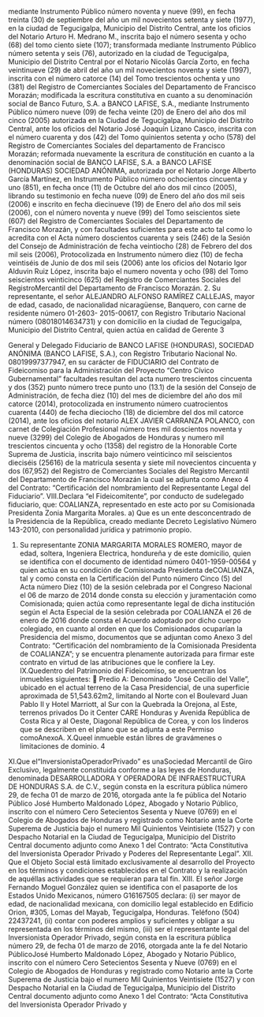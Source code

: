 mediante Instrumento Público número noventa y nueve (99), en fecha treinta (30) de
septiembre del año un mil novecientos setenta y siete (1977), en la ciudad de Tegucigalpa,
Municipio del Distrito Central, ante los oficios del Notario Arturo H. Medrano M., inscrita bajo
el número sesenta y ocho (68) del tomo ciento siete (107); transformada mediante
Instrumento Público número setenta y seis (76), autorizado en la ciudad de Tegucigalpa,
Municipio del Distrito Central por el Notario Nicolás García Zorto, en fecha veintinueve (29)
de abril del año un mil novecientos noventa y siete (1997), inscrita con el número catorce
(14) del Tomo trescientos ochenta y uno (381) del Registro de Comerciantes Sociales del
Departamento de Francisco Morazán; modificada la escritura constitutiva en cuanto a su
denominación social de Banco Futuro, S.A. a BANCO LAFISE, S.A., mediante Instrumento
Público número nueve (09) de fecha veinte (20) de Enero del año dos mil cinco (2005)
autorizada en la Ciudad de Tegucigalpa, Municipio del Distrito Central, ante los oficios del
Notario José Joaquín Lizano Casco, inscrita con el número cuarenta y dos (42) del Tomo
quinientos setenta y ocho (578) del Registro de Comerciantes Sociales del departamento de
Francisco Morazán; reformada nuevamente la escritura de constitución en cuanto a la
denominación social de BANCO LAFISE, S.A. a BANCO LAFISE (HONDURAS) SOCIEDAD
ANÓNIMA, autorizada por el Notario Jorge Alberto García Martínez, en Instrumento Público
número ochocientos cincuenta y uno (851), en fecha once (11) de Octubre del año dos mil
cinco (2005), librando su testimonio en fecha nueve (09) de Enero del año dos mil seis
(2006) e inscrito en fecha diecinueve (19) de Enero del año dos mil seis (2006), con el
número noventa y nueve (99) del Tomo seiscientos siete (607) del Registro de Comerciantes
Sociales del Departamento de Francisco Morazán, y con facultades suficientes para este
acto tal como lo acredita con el Acta número doscientos cuarenta y seis (246) de la Sesión
del Consejo de Administración de fecha veintiocho (28) de Febrero del dos mil seis (2006),
Protocolizada en Instrumento número diez (10) de fecha veintiséis de Junio de dos mil seis
(2006) ante los oficios del Notario Igor Alduvin Ruiz López, inscrita bajo el numero noventa y
ocho (98) del Tomo seiscientos veinticinco (625) del Registro de Comerciantes Sociales del
RegistroMercantil del Departamento de Francisco Morazán.
2. Su representante, el señor ALEJANDRO ALFONSO RAMÍREZ CALLEJAS, mayor de edad,
casado, de nacionalidad nicaragüense, Banquero, con carne de residente número 01-2603-
2015-00617, con Registro Tributario Nacional número (08018014634731) y con domicilio en
la ciudad de Tegucigalpa, Municipio del Distrito Central, quien actúa en calidad de Gerente
3

General y Delegado Fiduciario de BANCO LAFISE (HONDURAS), SOCIEDAD ANÓNIMA
(BANCO LAFISE, S.A.), con Registro Tributario Nacional No. 08019997377947, en su
carácter de FIDUCIARIO del Contrato de Fideicomiso para la Administración del Proyecto
“Centro Cívico Gubernamental” facultades resultan del acta numero trescientos cincuenta y
dos (352) punto número trece punto uno (13.1) de la sesión del Consejo de Administración,
de fecha diez (10) del mes de diciembre del año dos mil catorce (2014), protocolizada en
instrumento número cuatrocientos cuarenta (440) de fecha dieciocho (18) de diciembre del
dos mil catorce (2014), ante los oficios del notario ALEX JAVIER CARRANZA POLANCO,
con carnet de Colegiación Profesional número tres mil doscientos noventa y nueve (3299)
del Colegio de Abogados de Honduras y numero mil trescientos cincuenta y ocho (1358) del
registro de la Honorable Corte Suprema de Justicia, inscrita bajo número veinticinco mil
seiscientos dieciséis (25616) de la matricula sesenta y siete mil novecientos cincuenta y dos
(67,952) del Registro de Comerciantes Sociales del Registro Mercantil del Departamento de
Francisco Morazán la cual se adjunta como Anexo 4 del Contrato: “Certificación del
nombramiento del Representante Legal del Fiduciario”.
VIII.Declara “el Fideicomitente”, por conducto de sudelegado fiduciario, que:
COALIANZA, representado en este acto por su Comisionada Presidenta Zonia Margarita Morales.
a) Que es un ente desconcentrado de la Presidencia de la República, creado mediante Decreto
Legislativo Número 143-2010, con personalidad jurídica y patrimonio propio.
1. Su representante ZONIA MARGARITA MORALES ROMERO, mayor de edad, soltera,
Ingeniera Electrica, hondureña y de este domicilio, quien se identifica con el documento de
identidad número 0401-1959-00564 y quien actúa en su condición de Comisionada
Presidenta deCOALIANZA, tal y como consta en la Certificación del Punto número Cinco (5)
del Acta número Diez (10) de la sesión celebrada por el Congreso Nacional el 06 de marzo
de 2014 donde consta su elección y juramentación como Comisionada; quien actúa como
representante legal de dicha institución según el Acta Especial de la sesión celebrada por
COALIANZA el 26 de enero de 2016 donde consta el Acuerdo adoptado por dicho cuerpo
colegiado, en cuanto al orden en que los Comisionados ocuparían la Presidencia del mismo,
documentos que se adjuntan como Anexo 3 del Contrato: “Certificación del
nombramiento de la Comisionada Presidenta de COALIANZA”; y se encuentra
plenamente autorizada para firmar este contrato en virtud de las atribuciones que le confiere
la Ley.
IX.Quedentro del Patrimonio del Fideicomiso, se encuentran los inmuebles siguientes:
 Predio A: Denominado “José Cecilio del Valle”, ubicado en el actual terreno de la Casa
Presidencial, de una superficie aproximada de 51,543.62m2, limitando al Norte con el
Boulevard Juan Pablo II y Hotel Marriott, al Sur con la Quebrada la Orejona, al Este,
terrenos privados Do it Center CARE Honduras y Avenida República de Costa Rica y al
Oeste, Diagonal República de Corea, y con los linderos que se describen en el plano que se
adjunta a este Permiso comoAnexoA.
X.Queel inmueble están libres de gravámenes o limitaciones de dominio.
4

XI.Que el“InversionistaOperadorPrivado” es unaSociedad Mercantil de Giro Exclusivo, legalmente
constituida conforme a las leyes de Honduras, denominada DESARROLLADORA Y OPERADORA
DE INFRAESTRUCTURA DE HONDURAS S.A. de C.V., según consta en la escritura pública
número 29, de fecha 01 de marzo de 2016, otorgada ante la fe pública del Notario Público José
Humberto Maldonado López, Abogado y Notario Público, inscrito con el número Cero Setecientos
Sesenta y Nueve (0769) en el Colegio de Abogados de Honduras y registrado como Notario ante la
Corte Superema de Justicia bajo el numero Mil Quinientos Veintisiete (1527) y con Despacho
Notarial en la Ciudad de Tegucigalpa, Municipio del Distrito Central documento adjunto como Anexo
1 del Contrato: “Acta Constitutiva del Inversionista Operador Privado y Poderes del
Representante Legal”.
XII. Que el Objeto Social está limitado exclusivamente al desarrollo del Proyecto en los términos y
condiciones establecidos en el Contrato y la realización de aquéllas actividades que se requieran
para tal fin.
XIII. El señor Jorge Fernando Moguel González quien se identifica con el pasaporte de los Estados
Unido Mexicanos, número G16167505 declara: (i) ser mayor de edad, de nacionalidad mexicana,
con domicilio legal establecido en Edificio Orion, #305, Lomas del Mayab, Tegucigalpa, Honduras.
Teléfono (504) 22437241, (ii) contar con poderes amplios y suficientes y obligar a su representada
en los términos del mismo, (iii) ser el representante legal del Inversionista Operador Privado, según
consta en la escritura pública número 29, de fecha 01 de marzo de 2016, otorgada ante la fe del
Notario PúblicoJosé Humberto Maldonado López, Abogado y Notario Público, inscrito con el número
Cero Setecientos Sesenta y Nueve (0769) en el Colegio de Abogados de Honduras y registrado
como Notario ante la Corte Superema de Justicia bajo el numero Mil Quinientos Veintisiete (1527) y
con Despacho Notarial en la Ciudad de Tegucigalpa, Municipio del Distrito Central documento
adjunto como Anexo 1 del Contrato: “Acta Constitutiva del Inversionista Operador Privado y
